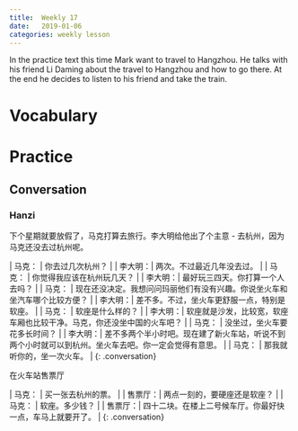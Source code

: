 ```yaml
---
title:  Weekly 17
date:   2019-01-06
categories: weekly lesson
---
```


In the practice text this time Mark want to travel to Hangzhou.
He talks with his friend Li Daming about the travel to Hangzhou and how to go there.
At the end he decides to listen to his friend and take the train.

# Vocabulary

# Practice
## Conversation
### Hanzi

下个星期就要放假了，马克打算去旅行。李大明给他出了个主意 - 去杭州，因为马克还没去过杭州呢。

| 马克：  | 你去过几次杭州？ |
| 李大明：| 两次。不过最近几年没去过。 |
| 马克：  | 你觉得我应该在杭州玩几天？ |
| 李大明：| 最好玩三四天。你打算一个人去吗？ |
| 马克：  | 现在还没决定。我想问问玛丽他们有没有兴趣。你说坐火车和坐汽车哪个比较方便？ |
| 李大明：| 差不多。不过，坐火车更舒服一点，特别是软座。 |
| 马克：  | 软座是什么样的？ |
| 李大明：| 软座就是沙发，比较宽，软座车厢也比较干净。马克，你还没坐中国的火车吧？ |
| 马克：  | 没坐过，坐火车要花多长时间？ |
| 李大明：| 差不多两个半小时吧。现在建了新火车站，听说不到两个小时就可以到杭州。坐火车去吧。你一定会觉得有意思。 |
| 马克：  | 那我就听你的，坐一次火车。 |
{: .conversation}

在火车站售票厅

| 马克：  | 买一张去杭州的票。 |
| 售票厅：| 两点一刻的，要硬座还是软座？ |
| 马克：  | 软座。多少钱？ |
| 售票厅：| 四十二块。在楼上二号候车厅。你最好快一点，车马上就要开了。 |
{: .conversation}


